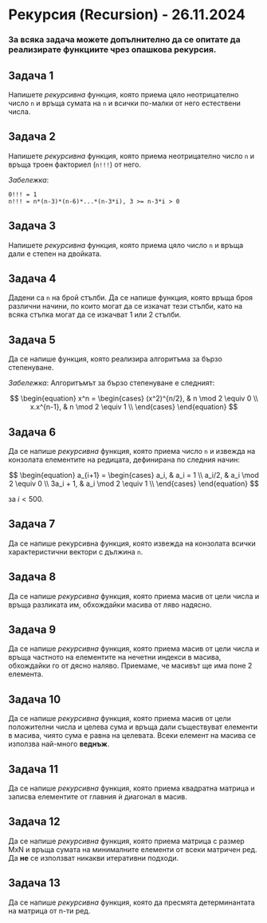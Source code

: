 # Рекурсия (Recursion) - 26.11.2024

### За всяка задача можете допълнително да се опитате да реализирате функциите чрез опашкова рекурсия.

## Задача 1

Напишете *рекурсивна* функция, която приема цяло неотрицателно число `n` и връща сумата на `n` и всички по-малки от него естествени числа.

## Задача 2

Напишете *рекурсивна* функция, която приема неотрицателно число `n` и връща троен факториел (`n!!!`) от него.

*Забележка*:
```
0!!! = 1
n!!! = n*(n-3)*(n-6)*...*(n-3*i), 3 >= n-3*i > 0
```

## Задача 3

Напишете *рекурсивна* функция, която приема цяло число `n` и връща дали е степен на двойката.

## Задача 4

Дадени са `n` на брой стълби. Да се напише функция, която връща броя различни начини, по които могат да се изкачат тези стълби, като на всяка стъпка могат да се изкачват 1 или 2 стълби.

## Задача 5

Да се напише функция, която реализира алгоритъма за бързо степенуване.

*Забележка*: Алгоритъмът за бързо степенуване е следният:

$$
\begin{equation}
  x^n =
    \begin{cases}
    (x^2)^{n/2}, & n \mod 2 \equiv 0  \\
    x.x^{n-1}, & n \mod 2 \equiv 1  \\
    \end{cases}
\end{equation}
$$

## Задача 6 

Да се напише *рекурсивна* функция, която приема число `n` и извежда на конзолата елементите на редицата, дефинирана по следния начин:

$$
\begin{equation}
 a_{i+1} =
   \begin{cases}
       a_i, & a_i = 1 \\
       a_i/2, & a_i \mod 2 \equiv 0 \\
       3a_i + 1, & a_i \mod 2 \equiv 1 \\
    \end{cases}
\end{equation}
$$

за $i < 500$.

## Задача 7

Да се напише рекурсивна функция, която извежда на конзолата всички характеристични вектори с дължина `n`.

## Задача 8

Да се напише *рекурсивна* функция, която приема масив от цели числа и връща разликата им, обхождайки масива от ляво надясно.

## Задача 9

Да се напише *рекурсивна* функция, която приема масив от цели числа и връща частното на елементите на нечетни индекси в масива, обхождайки го от дясно наляво. Приемаме, че масивът ще има поне 2 елемента.

## Задача 10

Да се напише *рекурсивна* функция, която приема масив от цели положителни числа и целева сума и връща дали съществуват елементи в масива, чиято сума е равна на целевата. Всеки елемент на масива се използва най-много **веднъж**.

## Задача 11

Да се напише *рекурсивна* функция, която приема квадратна матрица и записва елементите от главния ѝ диагонал в масив.

## Задача 12

Да се напише *рекурсивна* функция, която приема матрица с размер MxN и връща сумата на минималните елементи от всеки матричен ред. Да **не** се използват никакви итеративни подходи. 

## Задача 13

Да се напише *рекурсивна* функция, която да пресмята детерминантата на матрица от n-ти ред.